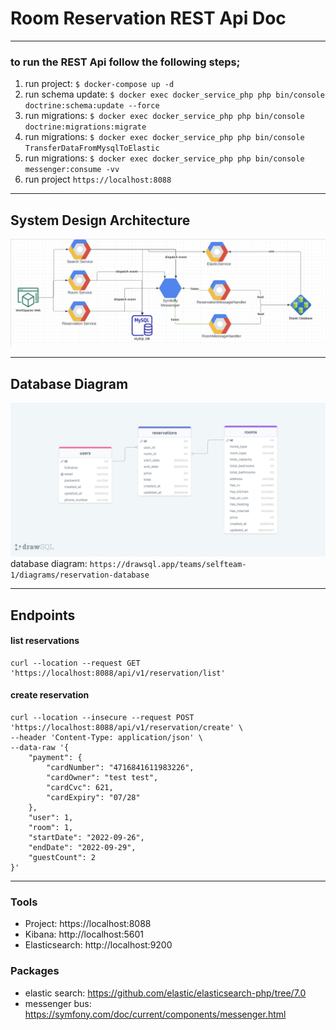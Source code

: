 # Room Reservation REST Api Doc
***
### to run the REST Api follow the following steps;
1. run project: `$ docker-compose up -d`
3. run schema update: `$ docker exec docker_service_php php bin/console doctrine:schema:update --force`
3. run migrations: `$ docker exec docker_service_php php bin/console doctrine:migrations:migrate`
3. run migrations: `$ docker exec docker_service_php php bin/console TransferDataFromMysqlToElastic`
3. run migrations: `$ docker exec docker_service_php php bin/console messenger:consume -vv`
4. run project `https://localhost:8088`

***

## System Design Architecture
![Alt text](./system_architecture.png?raw=true)

***

## Database Diagram
![Alt text](./database_diagram.png?raw=true)
database diagram:
 ``https://drawsql.app/teams/selfteam-1/diagrams/reservation-database``
***

## Endpoints
#### list reservations

```
curl --location --request GET 'https://localhost:8088/api/v1/reservation/list'
```

#### create reservation

```
curl --location --insecure --request POST 'https://localhost:8088/api/v1/reservation/create' \
--header 'Content-Type: application/json' \
--data-raw '{
    "payment": {
        "cardNumber": "4716841611983226",
        "cardOwner": "test test",
        "cardCvc": 621,
        "cardExpiry": "07/28"
    },
    "user": 1,
    "room": 1,
    "startDate": "2022-09-26",
    "endDate": "2022-09-29",
    "guestCount": 2
}'
```

***

### Tools
- Project: https://localhost:8088
- Kibana: http://localhost:5601
- Elasticsearch: http://localhost:9200

### Packages
- elastic search: https://github.com/elastic/elasticsearch-php/tree/7.0
- messenger bus: https://symfony.com/doc/current/components/messenger.html

